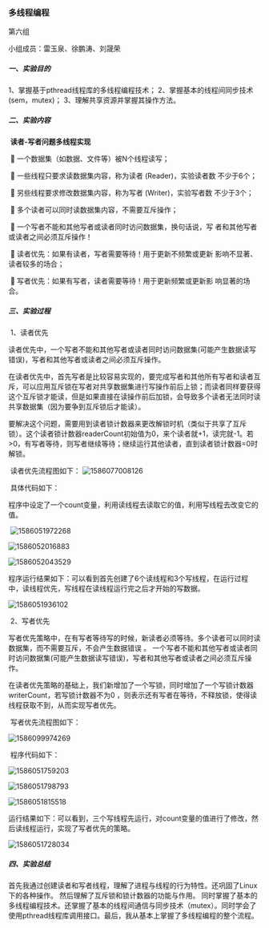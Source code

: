### 多线程编程

第六组  

小组成员：雷玉泉、徐鹏涛、刘晟荣

##### 一、实验目的

1、掌握基于pthread线程库的多线程编程技术；
2、掌握基本的线程间同步技术(sem，mutex)；
3、理解共享资源并掌握其操作方法。 

##### 二、实验内容

​    **读者-写者问题多线程实现**

​		 一个数据集（如数据、文件等）被N个线程读写；

​		 一些线程只要求读数据集内容，称为读者 (Reader)，实验读者数 不少于6个； 

​		 另些线程要求修改数据集内容，称为写者 (Writer)，实验写者数 不少于3个；

​		 多个读者可以同时读数据集内容，不需要互斥操作；

​		 一个写者不能和其他写者或读者同时访问数据集，换句话说，写 者和其他写者或读者之间必须互斥操作！ 

​		 读者优先：如果有读者，写者需要等待！用于更新不频繁或更新 影响不显著、读者较多的场合；

​		 写者优先：如果有写者，读者需要等待！用于更新频繁或更新影 响显著的场合。 

##### 三、实验过程

​		1、读者优先

​             读者优先中，一个写者不能和其他写者或读者同时访问数据集(可能产生数据读写错误)，写者和其他写者或读者之间必须互斥操作。

​            在读者优先中，首先写者是比较容易实现的，要完成写者和其他所有写者和读者互斥，可以应用互斥锁在写者对共享数据集进行写操作前后上锁；而读者同样要获得这个互斥锁才能读，但是如果直接在读操作前后加锁，会导致多个读者无法同时读共享数据集（因为要争到互斥锁后才能读）。

​			要解决这个问题，需要用到读者锁计数器来更改解锁时机（类似于共享了互斥锁）。这个读者锁计数器readerCount初始值为0，来个读者就+1，读完就-1。若>0，有写者等待，则写者继续等待；继续运行其他读者，直到读者锁计数器=0时解锁。

​			读者优先流程图如下： ![1586077008126](1586077008126.png) 

​           具体代码如下：

​			程序中设定了一个count变量，利用读线程去读取它的值，利用写线程去改变它的值。

​       	![1586051972268](1586051972268.png)

![1586052016883](1586052016883.png)

![1586052043529](1586052043529.png)

​              程序运行结果如下：可以看到首先创建了6个读线程和3个写线程，在运行过程中，读线程优先，写线程在读线程运行完之后才开始的写数据。

![1586051936102](1586051936102.png)

​       2、写者优先

​				写者优先策略中，在有写者等待写的时候，新读者必须等待。多个读者可以同时读数据集，而不需要互斥，不会产生数据错误 。 一个写者不能和其他写者或读者同时访问数据集(可能产生数据读写错误)，写者和其他写者或读者之间必须互斥操作。  

​				在读者优先策略的基础上，我们新增加了一个写锁，同时增加了一个写锁计数器writerCount，若写锁计数器不为0 ，则表示还有写者在等待，不释放锁，使得读线程获取不到，从而实现写者优先。

​				写者优先流程图如下：

![1586099974269](1586099974269.png)

​				程序代码如下：



![1586051759203](1586051759203.png)

![1586051798793](1586051798793.png)

![1586051815518](1586051815518.png)

​					运行结果如下：可以看到，三个写线程先运行，对count变量的值进行了修改，然后读线程运行，实现了写者优先的策略。

![1586051728034](1586051728034.png)

##### 四、实验总结

 首先我通过创建读者和写者线程，理解了进程与线程的行为特性。还巩固了Linux下的各种操作。 然后理解了互斥锁和锁计数器的功能与作用。 同时掌握了基本的多线程编程技术。还掌握了基本的线程间通信与同步技术（mutex）。同时学会了使用pthread线程库调用接口。最后，我从基本上掌握了多线程编程的整个流程。
